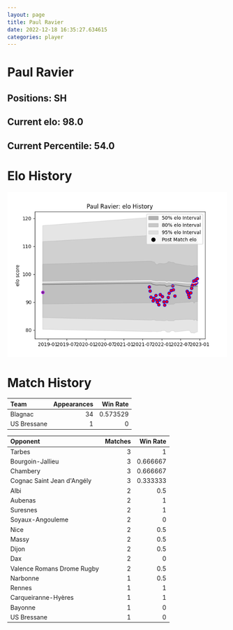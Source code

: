 ```yaml
---  
layout: page  
title: Paul Ravier  
date: 2022-12-18 16:35:27.634615  
categories: player  
---
```

# Paul Ravier

## Positions: SH

## Current elo: 98.0

## Current Percentile: 54.0

# Elo History


![elo history](history_PaulRavier.png)
# Match History


| Team        |   Appearances |   Win Rate |
|:------------|--------------:|-----------:|
| Blagnac     |            34 |   0.573529 |
| US Bressane |             1 |   0        |

| Opponent                   |   Matches |   Win Rate |
|:---------------------------|----------:|-----------:|
| Tarbes                     |         3 |   1        |
| Bourgoin-Jallieu           |         3 |   0.666667 |
| Chambery                   |         3 |   0.666667 |
| Cognac Saint Jean d'Angély |         3 |   0.333333 |
| Albi                       |         2 |   0.5      |
| Aubenas                    |         2 |   1        |
| Suresnes                   |         2 |   1        |
| Soyaux-Angouleme           |         2 |   0        |
| Nice                       |         2 |   0.5      |
| Massy                      |         2 |   0.5      |
| Dijon                      |         2 |   0.5      |
| Dax                        |         2 |   0        |
| Valence Romans Drome Rugby |         2 |   0.5      |
| Narbonne                   |         1 |   0.5      |
| Rennes                     |         1 |   1        |
| Carqueiranne-Hyères        |         1 |   1        |
| Bayonne                    |         1 |   0        |
| US Bressane                |         1 |   0        |